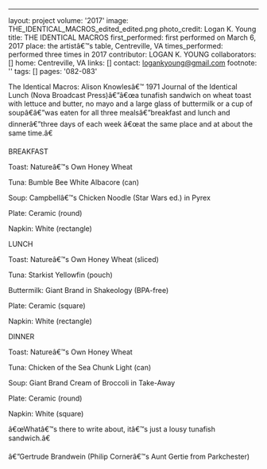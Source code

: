 ---
layout: project
volume: '2017'
image: THE_IDENTICAL_MACROS_edited_edited.png
photo_credit: Logan K. Young
title: THE IDENTICAL MACROS
first_performed: first performed on March 6, 2017
place: the artistâ€™s table, Centreville, VA
times_performed: performed three times in 2017
contributor: LOGAN K. YOUNG
collaborators: []
home: Centreville, VA
links: []
contact: logankyoung@gmail.com
footnote: ''
tags: []
pages: '082-083'



The Identical Macros: Alison Knowlesâ€™ 1971 Journal of the Identical Lunch (Nova Broadcast Press)â€”â€œa tunafish sandwich on wheat toast with lettuce and butter, no mayo and a large glass of buttermilk or a cup of soupâ€â€”was eaten for all three mealsâ€”breakfast and lunch and dinnerâ€”three days of each week â€œat the same place and at about the same time.â€

BREAKFAST

Toast: Natureâ€™s Own Honey Wheat

Tuna: Bumble Bee White Albacore (can)

Soup: Campbellâ€™s Chicken Noodle (Star Wars ed.) in Pyrex

Plate: Ceramic (round)

Napkin: White (rectangle)

LUNCH

Toast: Natureâ€™s Own Honey Wheat (sliced)

Tuna: Starkist Yellowfin (pouch)

Buttermilk: Giant Brand in Shakeology (BPA-free)

Plate: Ceramic (square)

Napkin: White (rectangle)

DINNER

Toast: Natureâ€™s Own Honey Wheat

Tuna: Chicken of the Sea Chunk Light (can)

Soup: Giant Brand Cream of Broccoli in Take-Away

Plate: Ceramic (round)

Napkin: White (square)

â€œWhatâ€™s there to write about, itâ€™s just a lousy tunafish sandwich.â€

â€”Gertrude Brandwein (Philip Cornerâ€™s Aunt Gertie from Parkchester)
